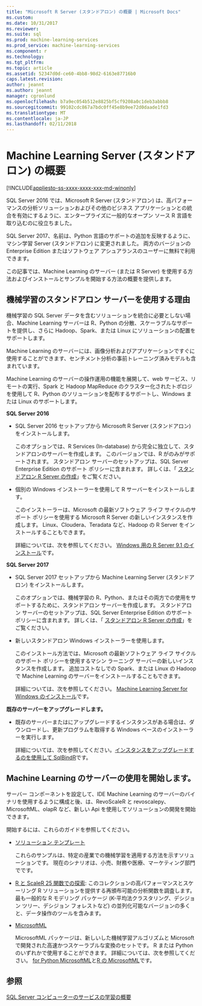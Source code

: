 ```yaml
---
title: "Microsoft R Server (スタンドアロン) の概要 | Microsoft Docs"
ms.custom: 
ms.date: 10/31/2017
ms.reviewer: 
ms.suite: sql
ms.prod: machine-learning-services
ms.prod_service: machine-learning-services
ms.component: r
ms.technology: 
ms.tgt_pltfrm: 
ms.topic: article
ms.assetid: 52347d0d-ce60-4bb8-98d2-6163e87716b0
caps.latest.revision: 
author: jeannt
ms.author: jeannt
manager: cgronlund
ms.openlocfilehash: b7a9ec054b512e8825bf5cf9208a0c1deb3abbb8
ms.sourcegitcommit: 99102cdc867a7bdc0ff45e8b9ee72d0daade1fd3
ms.translationtype: MT
ms.contentlocale: ja-JP
ms.lasthandoff: 02/11/2018
---
```

# <a name="getting-started-with-machine-learning-server-standalone"></a>Machine Learning Server (スタンドアロン) の概要
[!INCLUDE[appliesto-ss-xxxx-xxxx-xxx-md-winonly](../../includes/appliesto-ss-xxxx-xxxx-xxx-md-winonly.md)]
 
SQL Server 2016 では、Microsoft R Server (スタンドアロン) は、高パフォーマンスの分析ソリューションおよびその他のビジネス アプリケーションとの統合を有効にするように、エンタープライズに一般的なオープン ソース R 言語を取り込むのに役立ちました。  

SQL Server 2017、名前は、Python 言語のサポートの追加を反映するように、マシン学習 Server (スタンドアロン) に変更されました。 両方のバージョンの Enterprise Edition またはソフトウェア アシュアランスのユーザーに無料で利用できます。

この記事では、Machine Learning のサーバー (または R Server) を使用する方法およびインストールとサンプルを開始する方法の概要を提供します。

## <a name="why-use-a-standalone-server-for-machine-learning"></a>機械学習のスタンドアロン サーバーを使用する理由

機械学習の SQL Server データを含むソリューションを統合に必要としない場合、Machine Learning サーバーは R、Python の分散、スケーラブルなサポートを提供し、さらに Hadoop、Spark、または Linux にソリューションの配置をサポートします。

Machine Learning のサーバーには、画像分析およびアプリケーションですぐに使用することができます、センチメント分析の事前トレーニング済みモデルも含まれています。

Machine Learning のサーバーの操作運用の機能を展開して、web サービス、リモートの実行、Spark と Hadoop MapReduce のクラスター化されたトポロジを使用して R、Python のソリューションを配布するサポートし、Windows または Linux のサポートします。

**SQL Server 2016**

+ SQL Server 2016 セットアップから Microsoft R Server (スタンドアロン) をインストールします。

    このオプションでは、R Services (In-database) から完全に独立して、スタンドアロンのサーバーを作成します。 このバージョンでは、R がのみがサポートされます。 スタンドアロン サーバーのセットアップは、SQL Server Enterprise Edition のサポート ポリシーに含まれます。 詳しくは、「 [スタンドアロン R Server の作成](../../advanced-analytics/r/create-a-standalone-r-server.md)」をご覧ください。

+ 個別の Windows インストーラーを使用して R サーバーをインストールします。

    このインストーラーは、Microsoft の最新ソフトウェア ライフ サイクルのサポート ポリシーを使用する Microsoft R Server の新しいインスタンスを作成します。 Linux、Cloudera、Teradata など、Hadoop の R Server をインストールすることもできます。
    
    詳細については、次を参照してください。 [Windows 用の R Server 9.1 のインストール](https://docs.microsoft.com/machine-learning-server/install/r-server-install-windows)です。

**SQL Server 2017**

+ SQL Server 2017 セットアップから Machine Learning Server (スタンドアロン) をインストールします。 

    このオプションでは、機械学習の R、Python、またはその両方での使用をサポートするために、スタンドアロン サーバーを作成します。 スタンドアロン サーバーのセットアップは、SQL Server Enterprise Edition のサポート ポリシーに含まれます。 詳しくは、「 [スタンドアロン R Server の作成](../../advanced-analytics/r/create-a-standalone-r-server.md)」をご覧ください。  

+ 新しいスタンドアロン Windows インストーラーを使用します。

    このインストール方法では、Microsoft の最新ソフトウェア ライフ サイクルのサポート ポリシーを使用するマシン ラーニング サーバーの新しいインスタンスを作成します。 追加コストなしでの Spark、または Linux の Hadoop で Machine Learning のサーバーをインストールすることもできます。
    
    詳細については、次を参照してください。 [Machine Learning Server for Windows のインストール](https://docs.microsoft.com/machine-learning-server/install/machine-learning-server-windows-install)です。

**既存のサーバーをアップグレードします。**

+ 既存のサーバーまたはにアップグレードするインスタンスがある場合は、ダウンロードし、更新プログラムを取得する Windows ベースのインストーラーを実行します。 

    詳細については、次を参照してください。[インスタンスをアップグレードするのを使用して SqlBindR](use-sqlbindr-exe-to-upgrade-an-instance-of-sql-server.md)です。

## <a name="start-using-machine-learning-server"></a>Machine Learning のサーバーの使用を開始します。

 サーバー コンポーネントを設定して、IDE Machine Learning のサーバーのバイナリを使用するように構成と後、は、RevoScaleR と revoscalepy、MicrosoftML、olapR など、新しい Api を使用してソリューションの開発を開始できます。
    
開始するには、これらのガイドを参照してください。

+ [ソリューション テンプレート](https://docs.microsoft.com/machine-learning-server/r/sample-solutions)

    これらのサンプルは、特定の産業での機械学習を適用する方法を示すソリューションです。 現在のシナリオは、小売、財務や医療、マーケティング部門でです。

+ [R と ScaleR 25 関数での探索](https://docs.microsoft.com/machine-learning-server/r/tutorial-r-to-revoscaler): このコレクションの高パフォーマンスとスケーリング R ソリューションを提供する再頒布可能の分析関数を調査します。 最も一般的な R モデリング パッケージ (K-平均法クラスタリング、デシジョン ツリー、デシジョン フォレストなど) の並列化可能なバージョンの多くと、データ操作のツールを含みます。

- [MicrosoftML](https://msdn.microsoft.com/library/mt790482.aspx)

    MicrosoftML パッケージは、新しいした機械学習アルゴリズムと Microsoft で開発された高速かつスケーラブルな変換のセットです。 R または Python のいずれかで使用することができます。 詳細については、次を参照してください。 [for Python MicrosoftML](https://docs.microsoft.com/machine-learning-server/python-reference/microsoftml/microsoftml-package)と[R の MicrosoftML](https://docs.microsoft.com/machine-learning-server/r-reference/microsoftml/microsoftml-package)です。

## <a name="see-also"></a>参照

[SQL Server コンピューターのサービスの学習の概要](../../advanced-analytics/r/getting-started-with-sql-server-r-services.md)